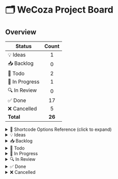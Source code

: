 # 🗂 WeCoza Project Board

## Overview

| Status         | Count |
|----------------|:-----:|
| 💡 Ideas       |   1   |
| 📥 Backlog     |   0   |
| 📝 Todo        |   2   |
| 🚧 In Progress |   1   |
| 🔍 In Review   |   0   |
| ✅ Done        |  17   |
| ❌ Cancelled   |   5   |
| **Total**      | **26** |

<details>
<summary>📖 Shortcode Options Reference (click to expand)</summary>

## Shortcode Options Reference

### File References
- `(TK)` – Targets this file (`project-planning.md`)
- `(TK)(WEC-XX)` – Targets one or more specific tasks

### Task Operations
- **Move status:**
  `(TK)(WEC-XX) status=Ideas|Backlog|Todo|InProgress|InReview|Done|Cancelled`
- **Set priority:**
  `(TK)(WEC-XX) priority=Urgent|High|Medium|Low|None`
- **Labels:**
  `(TK)(WEC-XX) labels=Bug,Feature,UX`
- **Comment:**
  `(TK)(WEC-XX) comment="Your comment here"`
- **Add subtask:**
  `(TK)(WEC-XX) add-subtask="Describe subtask"`
- **Screenshot:**
  `(TK)(WEC-XX) screenshot="https://…/image.png"`
- **New task:**
  `(TK)(new WEC-YY) title="…" status=Ideas priority=Medium labels=…`
- **Delete:**
  `(TK)(WEC-XX) delete`
- **Overview:**
  `(TK)(overview)`

</details>

<details>
<summary>💡 Ideas</summary>

- [ ] WEC-18 – Batch Learner Management _(High)_
  - Description: Allow users to add multiple learners at once from a pre-defined list or template.
    Proposed solution: Add a "Select All" option and batch processing.

</details>

<details>
<summary>📥 Backlog</summary>

_No tasks_

</details>

<details>
<summary>📝 Todo</summary>

- [ ] WEC-25 – Drag‑and‑Drop Exception Date Management _(Medium)_
  - Description: Allow users to add exception dates by clicking directly on the calendar rather than using the full form.

- [ ] WEC-31 – Stepped Workflow for Classes _(None)_
  - Description: Instead of displaying the whole (full) form, break it into steps for better UX.

</details>

<details>
<summary>🚧 In Progress</summary>

- [ ] WEC-28 – Calendar Export Integration _(Medium)_
  - Description: Add functionality to export class schedules to external calendar applications.
    Proposed Solution: Implement iCalendar (.ics) export for bulk schedule export.
  - Sub‑tasks:
    - [ ] WEC-28-1: Move the export button into "View Calendar" section
    - [ ] WEC-28-2: Relocate calendar below "Class Date History"

</details>

<details>
<summary>🔍 In Review</summary>

_No tasks_

</details>

<details>
<summary>✅ Done</summary>

- [x] WEC-37 – Fix Learner Selection Popup Issue _(Urgent)_
  - Description: Fixed issue where "Please select at least one learner to add" popup appears even when learners are already selected and loaded in the background.
  - Fixed by commenting out the validation checks that were triggering the popup unnecessarily.

- [x] WEC-36: Fix jQuery error in class-capture.js
  - Fixed error: `Uncaught TypeError: $ is not a function at showCustomAlert`
  - The showCustomAlert function was using $ directly outside of the jQuery IIFE
  - Modified the function to use jQuery instead of $ in the global scope

- [x] WEC-35 – Fix validation error when selecting learners for exams _(High)_
  - Description: When selecting "Learners Taking Exam", the system shows a validation error message even though a learner is selected.
  - Fixed by improving the validation logic to properly check for selected exam learners and enhancing the UI state management.

- [x] WEC-33 – Class Types & Durations Integration _(High)_
  - Description: Rework how we integrate Class Types & Durations in the system.
    Implemented a more flexible and maintainable approach for managing class types and their associated durations, ensuring proper calculation of schedule hours and end dates.
  - Completed by creating ClassTypesController and implementing two-level selection system with automatic duration calculation.

- [x] WEC-32 – Verification issue _(Urgent)_
  - Description: ![image.png](https://uploads.linear.app/…4277b7d4-59c7-4238-8b9d-0f3174f24547)
    Under Class Learners, "Select Learners" doesn't register selections.
  - Fixed by correcting the learner-selection logic in `class-learners.php`.

- [x] WEC-27 – Class Conflict Detection _(Urgent)_
  - Description: Detect and warn about potential conflicts when scheduling classes.
  - Fixed by adding conflict‑detection logic to check overlapping schedules.

- [x] WEC-21 – Verification issue _(Urgent)_
  - Description: ![image.png](https://uploads.linear.app/…0f3174f24547)
    "Select Learners" still shows no response.
  - Fixed by ensuring the update function fires correctly.

- [x] WEC-17 – Improved Calendar Visualization _(High)_
  - Description: Enhance calendar visuals with distinct styling and hover states.

- [x] WEC-19 – Advanced Validation Feedback _(Urgent)_
  - Description: Provide more detailed, user‑friendly validation messages.

- [x] WEC-11 – Exception Dates Recalculation _(High)_
  - Description: Recalculate recurring schedules when exception dates change.

- [x] WEC-24 – View attachments in Augment _(Urgent)_
  - Description: Need to view Linear attachments from Augment, not WP.
  - Fixed by integrating Augment tools for attachment preview.

- [x] WEC-23 – Page SC _(None)_
  - Description: ![Screenshot](https://uploads.linear.app/…)
    Updated summary of changes in the Page SC component.

- [x] WEC-20 – Verification issue _(Urgent)_
  - Description: ![image.png](https://uploads.linear.app/…0f3174f24547)
    Update function wasn't firing in Class Learners.

- [x] WEC-15 – Form Validation on Submit _(High)_
  - Description: Fixed validation logic to correctly recognize completed fields.

- [x] WEC-14 – Calendar Text Readability _(High)_
  - Description: Ensured white text on events to improve contrast.

- [x] WEC-13 – Exam Learners Selection Issues _(Urgent)_
  - Description: Fixed exam learner count logic to clear validation errors.

- [x] WEC-12 – Class Learners Selection Issues _(Urgent)_
  - Description: Added hidden fields and updated logic to clear stale errors.

- [x] WEC-10 – Day of Week Restriction _(Urgent)_
  - Description: Implemented day‑of‑week consistency checks.

</details>

<details>
<summary>❌ Cancelled</summary>

- [ ] WEC-16 – Calendar Initialization in Tabs _(High)_
  - Description: Calendar may not initialize properly when switching tabs.

- [ ] WEC-22 – Calendar Initialization in Tabs _(High)_
  - Description: Calendar doesn't initialize correctly when embedded.

- [ ] WEC-26 – Recurring Schedule Templates _(High)_
  - Description: Allow saving and reusing recurring schedule templates.

- [ ] WEC-29 – Multi‑View Calendar Options _(High)_
  - Description: Add day/week/month view options to calendar.

- [ ] WEC-30 – Bulk Class Operations _(High)_
  - Description: Perform operations on multiple classes at once.

</details>

